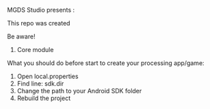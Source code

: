 
MGDS Studio presents :

This repo was created 




Be aware!

1) Core module

What you should do before start to create your processing app/game:
1) Open local.properties
2) Find line: sdk.dir
3) Change the path to your Android SDK folder
4) Rebuild the project